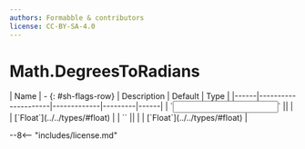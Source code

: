 ```yaml
---
authors: Formabble & contributors
license: CC-BY-SA-4.0
---
```



# Math.DegreesToRadians

<div class="sh-parameters" markdown="1">
| Name | - {: #sh-flags-row} | Description | Default | Type |
|------|---------------------|-------------|---------|------|
| `<input>` || | | [`Float`](../../types/#float) |
| `<output>` || | | [`Float`](../../types/#float) |

</div>



--8<-- "includes/license.md"


